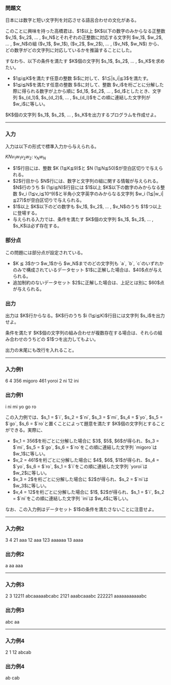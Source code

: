 
<div>

<div>

<div>

<section>

### **問題文**

<p>
日本には数字と短い文字列を対応させる語呂合わせの文化がある。
</p>

<p>
このことに興味を持った高橋君は、$1$以上 $K$以下の数字のみからなる正整数 $v_1$, $v_2$, ... , $v_N$とそれぞれの正整数に対応する文字列 $w_1$, $w_2$, ... , $w_N$の組 ($v_1$, $w_1$), ($v_2$, $w_2$), ... , ($v_N$, $w_N$) から、どの数字がどの文字列に対応しているかを推論することにした。
</p>

<p>
すなわち、以下の条件を満たす $K$個の文字列 $s_1$, $s_2$, ... , $s_K$を求めたい。
</p>

<ul>

<li>
$1≦i≦K$を満たす任意の整数 $i$に対して、$1≦|s_i|≦3$を満たす。
</li>

<li>
$1≦i≦N$を満たす任意の整数 $i$に対して、整数 $v_i$を桁ごとに分解した際に得られる数字が上から順に $d_1$, $d_2$, ... , $d_l$としたとき、文字列 $s_{d_1}$, $s_{d_2}$, ... , $s_{d_l}$をこの順に連結した文字列が $w_i$に等しい。
</li>

</ul>

<p>
$K$個の文字列 $s_1$, $s_2$, ... , $s_K$を出力するプログラムを作成せよ。
</p>

</section>

</div>

---

<div>

<div>

<section>

### **入力**

<p>
入力は以下の形式で標準入力から与えられる。
</p>

<div>

$K$$N$$v_1$$w_1$$v_2$$w_2$:
$v_N$$w_N$
</div>

<ul>

<li>
$1$行目には、整数 $K (1≦K≦9)$と $N (1≦N≦50)$が空白区切りで与えられる。
</li>

<li>
$2$行目から $N$行には、数字と文字列の組に関する情報が与えられる。$N$行のうち $i (1≦i≦N)$行目には $1$以上 $K$以下の数字のみからなる整数 $v_i (1≦v_i≦10^9)$と半角小文字英字のみからなる文字列 $w_i (1≦|w_i|≦27)$が空白区切りで与えられる。
</li>

<li>
$1$以上 $K$以下のどの数字も $v_1$, $v_2$, ... , $v_N$のうち $1$つ以上に登場する。
</li>

<li>
与えられる入力では、条件を満たす $K$個の文字列 $s_1$, $s_2$, ... , $s_K$は必ず存在する。
</li>

</ul>

</section>

</div>

<div>

<section>

### **部分点**

<p>
この問題には部分点が設定されている。
</p>

<ul>

<li>
$K ≦ 3$かつ $w_1$から $w_N$までのどの文字列も `a`, `b`, `c`のいずれかのみで構成されているデータセット $1$に正解した場合は、$40$点が与えられる。
</li>

<li>
追加制約のないデータセット $2$に正解した場合は、上記とは別に $60$点が与えられる。
</li>

</ul>

</section>

</div>

<div>

<section>

### **出力**

<p>
出力は $K$行からなる。$K$行のうち $i (1≦i≦K)$行目には文字列 $s_i$を出力せよ。
</p>

<p>
条件を満たす $K$個の文字列の組み合わせが複数存在する場合は、それらの組み合わせのうちどの $1$つを出力してもよい。
</p>

<p>
出力の末尾にも改行を入れること。
</p>

</section>

</div>

</div>

---

<div>

<section>

### **入力例1**

<div>

6 4
356 migoro
461 yoroi
2 ni
12 ini

</div>

</section>

</div>

<div>

<section>

### **出力例1**

<div>

i
ni
mi
yo
go
ro

</div>

<p>
この入力例では、$s_1 = $`i`, $s_2 = $`ni`, $s_3 = $`mi`, $s_4 = $`yo`, $s_5 = $`go`, $s_6 = $`ro`と置くことによって題意を満たす $K$個の文字列とすることができる。実際に、
</p>

<ul>

<li>
$v_1 = 356$を桁ごとに分解した場合に $3$, $5$, $6$が得られ、$s_3 = $`mi`, $s_5 = $`go`, $s_6 = $`ro`をこの順に連結した文字列 `migoro`は $w_1$に等しい。
</li>

<li>
$v_2 = 461$を桁ごとに分解した場合に $4$, $6$, $1$が得られ、$s_4 = $`yo`, $s_6 = $`ro`, $s_1 = $`i`をこの順に連結した文字列 `yoroi`は $w_2$に等しい。
</li>

<li>
$v_3 = 2$を桁ごとに分解した場合に $2$が得られ、$s_2 = $`ni`は $w_3$に等しい。
</li>

<li>
$v_4 = 12$を桁ごとに分解した場合に $1$, $2$が得られ、$s_1 = $`i`, $s_2 = $`ni`をこの順に連結した文字列 `ini`は $w_4$に等しい。
</li>

</ul>

<p>
なお、この入力例はデータセット $1$の条件を満たさないことに注意せよ。
</p>

</section>

</div>

---

<div>

<section>

### **入力例2**

<div>

3 4
21 aaa
12 aaa
123 aaaaaa
13 aaaa

</div>

</section>

</div>

<div>

<section>

### **出力例2**

<div>

a
aa
aaa

</div>

</section>

</div>

---

<div>

<section>

### **入力例3**

<div>

2 3
12211 abcaaaaabcabc
2121 aaabcaaabc
222221 aaaaaaaaaaabc

</div>

</section>

</div>

<div>

<section>

### **出力例3**

<div>

abc
aa

</div>

</section>

</div>

---

<div>

<section>

### **入力例4**

<div>

2 1
12 abcab

</div>

</section>

</div>

<div>

<section>

### **出力例4**

<div>

ab
cab

</div>

</section>

</div>

</div>

</div>
